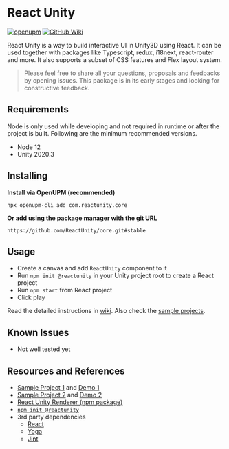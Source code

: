 # React Unity

[![openupm](https://img.shields.io/npm/v/com.reactunity.core?label=openupm&registry_uri=https://package.openupm.com)](https://openupm.com/packages/com.reactunity.core/)
[![GitHub Wiki](https://img.shields.io/badge/wiki-available-brightgreen.svg)](https://github.com/ReactUnity/core/wiki)

React Unity is a way to build interactive UI in Unity3D using React. It can be used together with packages like Typescript, redux, i18next, react-router and more.
It also supports a subset of CSS features and Flex layout system. 

> Please feel free to share all your questions, proposals and feedbacks by opening issues. This package is in its early stages and looking for constructive feedback.

## Requirements

Node is only used while developing and not required in runtime or after the project is built. Following are the minimum recommended versions.

- Node 12
- Unity 2020.3

## Installing

**Install via OpenUPM (recommended)**

```
npx openupm-cli add com.reactunity.core
```

**Or add using the package manager with the git URL**

```
https://github.com/ReactUnity/core.git#stable
```


## Usage

- Create a canvas and add `ReactUnity` component to it
- Run `npm init @reactunity` in your Unity project root to create a React project
- Run `npm start` from React project
- Click play

Read the detailed instructions in [wiki](https://github.com/ReactUnity/core/wiki). Also check the [sample projects](https://github.com/search?q=topic%3Asample-project+org%3AReactUnity&type=Repositories).

## Known Issues

- Not well tested yet

## Resources and References

- [Sample Project 1](https://github.com/ReactUnity/full-sample) and [Demo 1](https://reactunity.github.io/)
- [Sample Project 2](https://github.com/ReactUnity/samples) and [Demo 2](https://reactunity.github.io/samples)
- [React Unity Renderer (npm package)](https://github.com/ReactUnity/renderer)
- [`npm init @reactunity`](https://github.com/ReactUnity/create)
- 3rd party dependencies
  - [React](https://reactjs.org/)
  - [Yoga](https://yogalayout.com/)
  - [Jint](https://github.com/sebastienros/jint)
